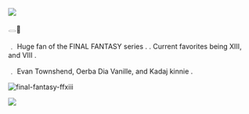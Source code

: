 <img src="http://www.pngall.com/wp-content/uploads/2017/03/Lace-Free-Download-PNG.png"/>


   

  
 
   

𓂋🪽


﹒ Huge fan of the FINAL FANTASY series . . Current favorites being XIII, and VIII . 

﹒  Evan Townshend, Oerba Dia Vanille, and Kadaj kinnie .



  
  

  

   

![final-fantasy-ffxiii](https://github.com/user-attachments/assets/8e60d300-27cc-458d-a189-b415a74ea480)

  
  
   

  
  
   

   

<img src="http://www.pngall.com/wp-content/uploads/2017/03/Lace-Free-Download-PNG.png"/>
